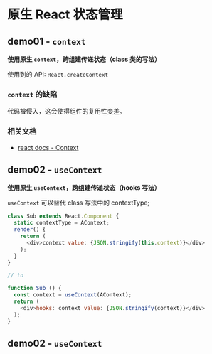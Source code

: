 # 原生 React 状态管理

## demo01 - `context`

**使用原生 `context`，跨组建传递状态（class 类的写法）**

使用到的 API: `React.createContext`

### `context` 的缺陷

代码被侵入，这会使得组件的复用性变差。

### 相关文档

- [react docs - Context](https://zh-hans.reactjs.org/docs/context.html)

## demo02 - `useContext`

**使用原生 `useContext`，跨组建传递状态（hooks 写法）**

`useContext` 可以替代 class 写法中的 contextType;

```js
class Sub extends React.Component {
  static contextType = AContext; 
  render() {
    return (
      <div>context value: {JSON.stringify(this.context)}</div>
    );
  }
}

// to

function Sub () {
  const context = useContext(AContext);
  return (
    <div>hooks: context value: {JSON.stringify(context)}</div>
  );
}
```

## demo02 - `useContext`